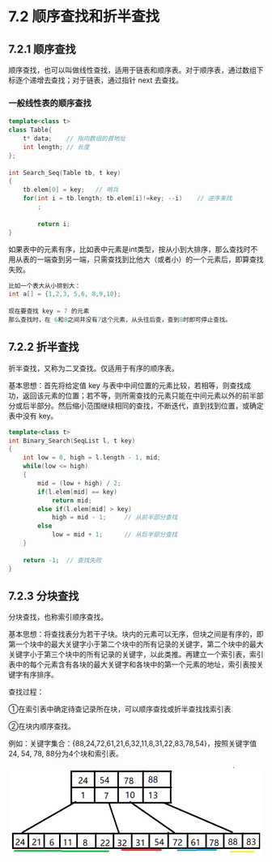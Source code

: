 # 7.2 顺序查找和折半查找

## 7.2.1 顺序查找

顺序查找，也可以叫做线性查找，适用于链表和顺序表。对于顺序表，通过数组下标逐个递增去查找；对于链表，通过指针 next 去查找。

### 一般线性表的顺序查找

```c++
template<class t>
class Table{
    t* data;	// 指向数组的首地址
    int length;	// 长度
};

int Search_Seq(Table tb, t key)
{
    tb.elem[0] = key;	// 哨兵
    for(int i = tb.length; tb.elem[i]!=key; --i)	// 逆序来找
        ;
    
        return i;
}
```

如果表中的元素有序，比如表中元素是int类型，按从小到大排序，那么查找时不用从表的一端查到另一端，只需查找到比他大（或者小）的一个元素后，即算查找失败。

```c++
比如一个表大从小排到大：
int a[] = {1,2,3, 5,6, 8,9,10};

现在要查找 key = 7 的元素
那么查找时，在 6和8之间并没有7这个元素，从头往后查，查到8时即可停止查找。
```

## 7.2.2 折半查找

折半查找，又称为二叉查找。仅适用于有序的顺序表。

基本思想：首先将给定值 key 与表中中间位置的元素比较，若相等，则查找成功，返回该元素的位置；若不等，则所需查找的元素只能在中间元素以外的前半部分或后半部分。然后缩小范围继续相同的查找，不断迭代，直到找到位置，或确定表中没有 key。

```c++
template<class t>
int Binary_Search(SeqList l, t key)
{
    int low = 0, high = l.length - 1, mid;
    while(low <= high)
    {
        mid = (low + high) / 2;
        if(l.elem[mid] == key)
            return mid;
        else if(l.elem[mid] > key)
            high = mid - 1;		// 从前半部分查找
        else
            low = mid + 1;		// 从后半部分查找
    }
    
    return -1;	// 查找失败
}
```

## 7.2.3 分块查找

分块查找，也称索引顺序查找。

基本思想：将查找表分为若干子块。块内的元素可以无序，但块之间是有序的，即第一个块中的最大关键字小于第二个块中的所有记录的关键字，第二个块中的最大关键字小于第三个块中的所有记录的关键字，以此类推。再建立一个索引表，索引表中的每个元素含有各块的最大关键字和各块中的第一个元素的地址，索引表按关键字有序排序。

查找过程：

①在索引表中确定待查记录所在块，可以顺序查找或折半查找找索引表

②在块内顺序查找。

例如：关键字集合：{88,24,72,61,21,6,32,11,8,31,22,83,78,54}，按照关键字值24, 54, 78, 88分为4个块和索引表。

![7-2-1](pictures/chapter7-2-1.png) 

